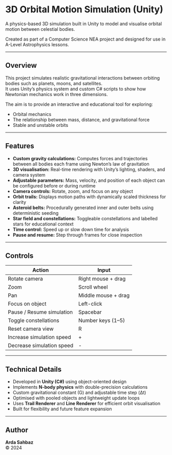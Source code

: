 # 3D Orbital Motion Simulation (Unity)

A physics-based 3D simulation built in Unity to model and visualise orbital motion between celestial bodies.  

Created as part of a Computer Science NEA project and designed for use in A-Level Astrophysics lessons.


---

## Overview

This project simulates realistic gravitational interactions between orbiting bodies such as planets, moons, and satellites.  
It uses Unity’s physics system and custom C# scripts to show how Newtonian mechanics work in three dimensions.

The aim is to provide an interactive and educational tool for exploring:
- Orbital mechanics  
- The relationship between mass, distance, and gravitational force  
- Stable and unstable orbits

---

## Features

- **Custom gravity calculations:** Computes forces and trajectories between all bodies each frame using Newton’s law of gravitation  
- **3D visualisation:** Real-time rendering with Unity’s lighting, shaders, and camera system  
- **Adjustable parameters:** Mass, velocity, and position of each object can be configured before or during runtime  
- **Camera controls:** Rotate, zoom, and focus on any object  
- **Orbit trails:** Displays motion paths with dynamically scaled thickness for clarity  
- **Asteroid belts:** Procedurally generated inner and outer belts using deterministic seeding  
- **Star field and constellations:** Toggleable constellations and labelled stars for educational context  
- **Time control:** Speed up or slow down time for analysis  
- **Pause and resume:** Step through frames for close inspection  
 

---

## Controls

| Action | Input |
|--------|--------|
| Rotate camera | Right mouse + drag |
| Zoom | Scroll wheel |
| Pan | Middle mouse + drag |
| Focus on object | Left-click |
| Pause / Resume simulation | Spacebar |
| Toggle constellations | Number keys (1–5) |
| Reset camera view | R |
| Increase simulation speed | + |
| Decrease simulation speed | - |

---

## Technical Details

- Developed in **Unity (C#)** using object-oriented design  
- Implements **N-body physics** with double-precision calculations  
- Custom gravitational constant (G) and adjustable time step (Δt)  
- Optimised with pooled objects and lightweight update loops  
- Uses **Trail Renderer** and **Line Renderer** for efficient orbit visualisation  
- Built for flexibility and future feature expansion

---

## Author

**Arda Sahbaz**  
© 2024


